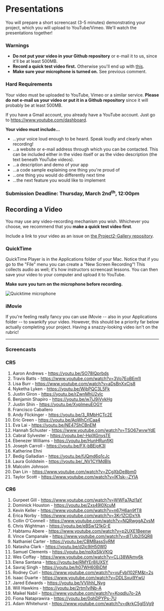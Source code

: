 # Presentations

You will prepare a short screencast (3-5 minutes) demonstrating your project, which you will upload to YouTube/Vimeo. We'll watch the presentations together!

### Warnings

- **Do not put your video in your Github repository** or e-mail it to us, since it'll be at least 500MB.
- **Record a quick test video first.** Otherwise you'll end up with [this](https://www.youtube.com/watch?v=dCukspxmNDs).
- **Make sure your microphone is turned on.** See previous comment.

### Hard Requirements

Your video must be uploaded to YouTube, Vimeo or a similar service. **Please do not e-mail us your video or put it in a Github repository** since it will probably be at least 500MB.

If you have a Gmail account, you already have a YouTube account. Just go to https://www.youtube.com/dashboard.

**Your video must include...**

- ...your voice loud enough to be heard. Speak loudly and clearly when recording!
- ...a website or e-mail address through which you can be contacted. This can be included either in the video itself or as the video description (the text beneath YouTube videos).
- ...a description and demo of your app
- ...a code sample explaining one thing you're proud of
- ...one thing you would do differently next time
- ...the next feature you would like to implement

### Submission Deadline: Thursday, March 2nd<sup>th</sup>, 12:00pm


## Recording a Video

You may use any video-recording mechanism you wish. Whichever you choose, we recommend that you **make a quick test video first**.

Include a link to your video as an issue on [the Project2-Gallery repository](https://github.com/ga-dc/project2-gallery).

### QuickTime

QuickTime Player is in the Applications folder of your Mac. Notice that if you go to the "File" menu you can create a "New Screen Recording"! This collects audio as well; it's how instructors screencast lessons. You can then save your video to your computer and upload it to YouTube.

**Make sure you turn on the microphone before recording.**

![Quicktime microphone](http://i.imgur.com/SBfletl.jpg)

### iMovie

If you're feeling really fancy you can use iMovie -- also in your Applications folder -- to swankify your video. However, this should be a priority far below actually completing your project. Having a snazzy-looking video isn't on the rubric!

-------------

### Screencasts

### CR5

1. Aaron Andrews - https://youtu.be/SO78IQprbds
2. Travis Batts - https://www.youtube.com/watch?v=3Vo7EoBEm1I
3. Lisa Burr - https://www.youtube.com/watch?v=aDsBnXxCjs8
4. Nyketha Lyken - https://youtu.be/WjbPQC3L5Fk
5. Justin Giron - https://youtu.be/rZwnMhU2vlc
6. Benjamin Shapiro - https://youtu.be/w7jJ9iVvkHg
7. Justin Shin - https://youtu.be/XyplmeuEOGY
8. Francisco Caballero
9. Andy Flickinger - https://youtu.be/3_RMbHCTc2E
10. Eric Green - https://youtu.be/AoWhCrlCaa4
11. Eva Lai - https://youtu.be/NE47ShCBnEM
12. Hannah Schuster - https://www.youtube.com/watch?v=TSO67wvwYdE
13. Cabral Sylvester - https://youtu.be/-HplXGnysTE
14. Ebenezer Williams - https://youtu.be/HunHRunfjKI
15. Joseph Carroll - https://youtu.be/FX-bBEjoK3I
16. Katherine Ehni
17. Bedig Galladian - https://youtu.be/fJQmd6q1cJc
18. Laura Goldstein - https://youtu.be/_NV1CYMdBIs
19. Malcolm Johnson
20. Dan Lin - https://www.youtube.com/watch?v=ZCgXbDe8bm0
21. Taylor Scott - https://www.youtube.com/watch?v=IK1sk--ZYIA

### CR6

1. Gurpeet Gill - https://www.youtube.com/watch?v=WWFa7Azl1aY
2. Dominick Houston - https://youtu.be/Zxs49l0XcuM
3. Kevin Keller - https://www.youtube.com/watch?v=n67H6an9fT8
4. Erica Norby - https://www.youtube.com/watch?v=3Kr1ZClDxYA
5. Collin O'Connell - https://www.youtube.com/watch?v=NQRwggAZvsM
6. Chris Wightman - https://youtu.be/eBSw121kG-E
7. Habtamu Abere - https://www.youtube.com/watch?v=p2UXE1Beenw
8. Vince Campanale - https://www.youtube.com/watch?v=dITUb2l5QR8
9. Nathaniel Carter - https://youtu.be/CBMBassSyRM
10. Natasha Clark - https://youtu.be/d2jc9iH50W0
11. Samuel Clements - https://youtu.be/npXqSIkVKIQ
12. Wes Coffay - https://www.youtube.com/watch?v=CLj38WAmy6k
13. Elena Santana - https://youtu.be/RMYEr8lUXSY
14. Savraj Singh - https://youtu.be/h07WH60BiDM
15. Rodney Curl - https://www.youtube.com/watch?v=vuFybl102FM&t=2s
16. Isaac Duarte - https://www.youtube.com/watch?v=DDLSxuj9YwU
17. Jared Edwards - https://youtu.be/VVlihhI_Nvg
18. Will Hawkins - https://youtu.be/2rtm1vINb-A
19. Maikel Nabil - https://www.youtube.com/watch?v=Koqdlu7o-2A
20. Fiona Nataprawira - https://youtu.be/0qhDPYPs-7U
21. Adam Whitehurst - https://www.youtube.com/watch?v=dkrkC5gI5Vg9
